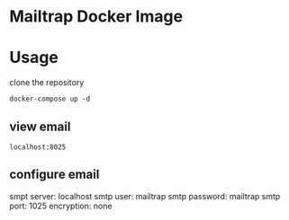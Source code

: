 # Mailtrap Docker Image

# Usage

clone the repository

`docker-compose up -d`

## view email

`localhost:8025`

## configure email

smpt server: localhost
smtp user: mailtrap
smtp password: mailtrap
smtp port: 1025
encryption: none

